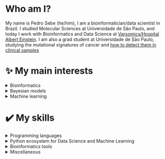 # Who am I?
My name is Pedro Sebe (he/him), I am a bioinformatician/data scientist in Brazil. I studied Molecular Sciences at Universidade de São Paulo, and today I work with Bioinformatics and Data Science at [Varsomics/Hospital Albert Einstein](https://varsomics.com/). I am also a grad student at Universidade de São Paulo, studying the mutational signatures of cancer and [how to detect them in clinical samples](https://github.com/PedroSebe/signature-inference)

# ✨ My main interests
<details><summary>Bioinformatics</summary>
  Bioinformatics is the interdisciplinary area applying methods from Computer Science to solve Biology problems, specially in Molecular Biology. I have experience using Bioinformatics tools to analyse data from the clinical lab at Hospital Albert Einstein, in the areas of Oncology (detection of fusions in RNAseq, identification of mutational signatures) and Metagenomics/Metatranscriptomics (identification of pathogens).
</details>
<details><summary>Bayesian models</summary>
  Bayesian methods allow modelers to combine prior information with empirical data to generate better predictions and inferences. My favorite components that we can use to build bayesian models are Gaussian Process, Hierarchical Models and Sparsifying priors. I believe bayesian inference is also relevant for machine learning, specially when used for high-stakes decisions, where accurate description of uncertainty is crucial. My main tool for exploring Bayes is PyMC.
</details>
<details><summary>Machine learning</summary>
</details>

# ✔️ My skills
<details><summary>Programming languages</summary>
  <ul>
    <li>Experient in Python and Bash</li>
    <li>Learning R</li>
    <li>Notions of C, JS and PHP</li>
  </ul>
</details>
<details><summary>Python ecosystem for Data Science and Machine Learning</summary>
  <ul>
    <li><b>Data manipulation:</b> Pandas, Numpy</li>
    <li><b>Data visualization:</b> Matplotlib, Seaborn, basic Plotly</li>
    <li><b>Machine Learning:</b> Scikit-learn, Tensorflow, Jax</li>
    <li><b>Miscelaneous:</b> Jupyter Notebook/Jupyter Lab, PyMC</li>
  </ul>
</details>
<details><summary>Bioinformatics tools</summary>
  <ul>
    <li>NGS quality control and filtering with AfterQC and FastQC</li>
    <li>De novo assembly with SPAdes</li>
    <li>Variant calling with GATK tools and Freebayes</li>
    <li>Variant annotation with snpEff and Annovar</li>
    <li>Taxonomic classification with Kraken</li>
    <li>Genetic analysis with Plink</li>
    <li>Miscellaneous tasks with samtools and bedtools</li>
  </ul>
</details>
<details><summary>Miscellaneous</summary>
  <ul>
    <li>Version control with <b>Git</b>.</li>
    <li>Basic relational database queries with <b>SQL</b></li>
    <li>Basic queries to graph databases with <b>Neo4j</b></li>
    <li>Learning <b>Tidyverse</b> tools for data analysis in R.</li>
  </ul>
</details>

<!--
## 💡 What I want to learn next

**PedroSebe/PedroSebe** is a ✨ _special_ ✨ repository because its `README.md` (this file) appears on your GitHub profile.

Here are some ideas to get you started:

- 🔭 I’m currently working on ...
- 🌱 I’m currently learning ...
- 👯 I’m looking to collaborate on ...
- 🤔 I’m looking for help with ...
- 💬 Ask me about ...
- 📫 How to reach me: ...
- 😄 Pronouns: ...
- ⚡ Fun fact: ...
-->
